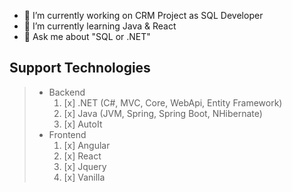 
- 🔭 I’m currently working on CRM Project as SQL Developer
- 🌱 I’m currently learning Java & React
- 💬 Ask me about "SQL or .NET"

## Support Technologies

> * Backend
>    1. [x] .NET (C#, MVC, Core, WebApi, Entity Framework)
>    2. [x] Java (JVM, Spring, Spring Boot, NHibernate)
>    3. [x] AutoIt
>* Frontend
>    1. [x] Angular
>    2. [x] React
>    3. [x] Jquery
>    4. [x] Vanilla

